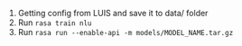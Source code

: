 1. Getting config from LUIS and save it to data/ folder
2. Run ```rasa train nlu```
3. Run ```rasa run --enable-api -m models/MODEL_NAME.tar.gz ```